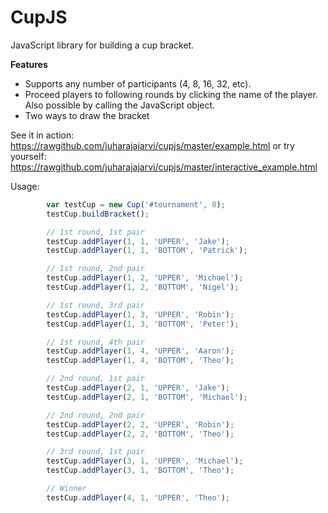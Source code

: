 CupJS
=====

JavaScript library for building a cup bracket.

**Features**
- Supports any number of participants (4, 8, 16, 32, etc).
- Proceed players to following rounds by clicking the name of the player. Also possible by calling the JavaScript object.
- Two ways to draw the bracket

See it in action: https://rawgithub.com/juharajajarvi/cupjs/master/example.html
or try yourself: https://rawgithub.com/juharajajarvi/cupjs/master/interactive_example.html

Usage:
```javascript
        var testCup = new Cup('#tournament', 8);
        testCup.buildBracket();

		// 1st round, 1st pair
        testCup.addPlayer(1, 1, 'UPPER', 'Jake');
        testCup.addPlayer(1, 1, 'BOTTOM', 'Patrick');

		// 1st round, 2nd pair
		testCup.addPlayer(1, 2, 'UPPER', 'Michael');
        testCup.addPlayer(1, 2, 'BOTTOM', 'Nigel');

		// 1st round, 3rd pair
		testCup.addPlayer(1, 3, 'UPPER', 'Robin');
        testCup.addPlayer(1, 3, 'BOTTOM', 'Peter');

		// 1st round, 4th pair
		testCup.addPlayer(1, 4, 'UPPER', 'Aaron');
        testCup.addPlayer(1, 4, 'BOTTOM', 'Theo');

		// 2nd round, 1st pair
        testCup.addPlayer(2, 1, 'UPPER', 'Jake');		
		testCup.addPlayer(2, 1, 'BOTTOM', 'Michael');

		// 2nd round, 2nd pair
        testCup.addPlayer(2, 2, 'UPPER', 'Robin');		
		testCup.addPlayer(2, 2, 'BOTTOM', 'Theo');		

		// 3rd round, 1st pair
        testCup.addPlayer(3, 1, 'UPPER', 'Michael');		
		testCup.addPlayer(3, 1, 'BOTTOM', 'Theo');

		// Winner
        testCup.addPlayer(4, 1, 'UPPER', 'Theo');

```
